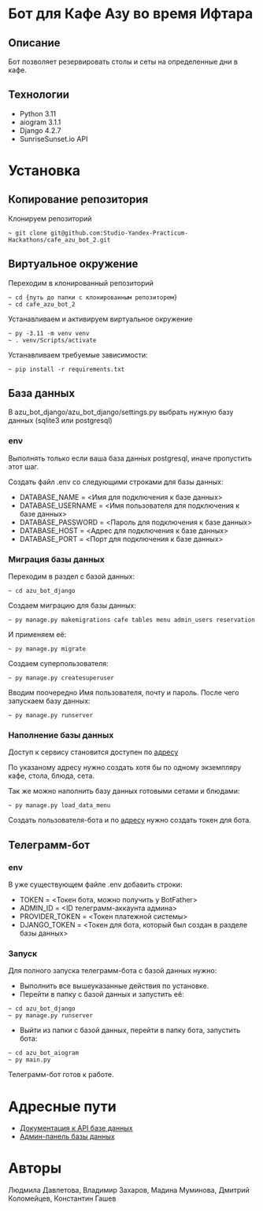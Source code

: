 # Бот для Кафе Азу во время Ифтара
## Описание
Бот позволяет резервировать столы и сеты на определенные дни в кафе.

## Технологии
- Python 3.11
- aiogram 3.1.1
- Django 4.2.7
- SunriseSunset.io API

# Установка
## Копирование репозитория
Клонируем репозиторий
```
~ git clone git@github.com:Studio-Yandex-Practicum-Hackathons/cafe_azu_bot_2.git
```

## Виртуальное окружение
Переходим в клонированный репозиторий
```
~ cd {путь до папки с клонированным репозиторем}
~ cd cafe_azu_bot_2
```
Устанавливаем и активируем виртуальное окружение
```
~ py -3.11 -m venv venv
~ . venv/Scripts/activate
```
Устанавливаем требуемые зависимости:
```
~ pip install -r requirements.txt
```

## База данных
В azu_bot_django/azu_bot_django/settings.py выбрать нужную базу данных (sqlite3 или postgresql)
### env
Выполнять только если ваша база данных postgresql, иначе пропустить этот шаг.

Создать файл .env со следующими строками для базы данных:
- DATABASE_NAME = <Имя для подключения к базе данных>
- DATABASE_USERNAME = <Имя пользователя для подключения к базе данных>
- DATABASE_PASSWORD = <Пароль для подключения к базе данных>
- DATABASE_HOST = <Адрес для подключения к базе данных>
- DATABASE_PORT = <Порт для подключения к базе данных>

### Миграция базы данных
Переходим в раздел с базой данных:
```
~ cd azu_bot_django
```
Создаем миграцию для базы данных:
```
~ py manage.py makemigrations cafe tables menu admin_users reservation
```
И применяем её:
```
~ py manage.py migrate
```
Создаем суперпользователя:
```
~ py manage.py createsuperuser
```
Вводим поочередно Имя пользователя, почту и пароль.
После чего запускаем базу данных:
```
~ py manage.py runserver
```

### Наполнение базы данных
Доступ к сервису становится доступен по [адресу](http://127.0.0.1:8000/admin/)

По указаному адресу нужно создать хотя бы по одному экземпляру кафе, стола, блюда, сета.

Так же можно наполнить базу данных готовыми сетами и блюдами:

```
~ py manage.py load_data_menu
```

Создать пользователя-бота и по [адресу](http://127.0.0.1:8000/admin/authtoken/tokenproxy/) нужно создать токен для бота.

## Телеграмм-бот
### env
В уже существующем файле .env добавить строки:
- TOKEN = <Токен бота, можно получить у BotFather>
- ADMIN_ID = <ID телеграмм-аккаунта админа>
- PROVIDER_TOKEN = <Токен платежной системы>
- DJANGO_TOKEN = <Токен для бота, который был создан в разделе базы данных>

### Запуск
Для полного запуска телеграмм-бота с базой данных нужно:
- Выполнить все вышеуказанные действия по установке.
- Перейти в папку с базой данных и запустить её:
```
~ cd azu_bot_django
~ py manage.py runserver
```
- Выйти из папки с базой данных, перейти в папку бота, запустить бота:
```
~ cd azu_bot_aiogram
~ py main.py
```
Телеграмм-бот готов к работе.
# Адресные пути
- [Документация к API базе данных](http://127.0.0.1:8000/redoc)
- [Админ-панель базы данных](http://127.0.0.1:8000/admin)
# Авторы
Людмила Давлетова, Владимир Захаров, Мадина Муминова, Дмитрий Коломейцев, Константин Гашев
